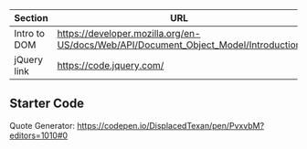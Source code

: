| Section      | URL                                                                                 |
| ------------ | ----------------------------------------------------------------------------------- |
| Intro to DOM | https://developer.mozilla.org/en-US/docs/Web/API/Document_Object_Model/Introduction |
| jQuery link  | https://code.jquery.com/                                                            |

## Starter Code

Quote Generator: https://codepen.io/DisplacedTexan/pen/PvxvbM?editors=1010#0
